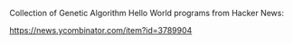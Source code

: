 Collection of Genetic Algorithm Hello World programs from Hacker News:

https://news.ycombinator.com/item?id=3789904
